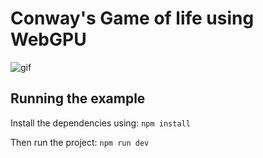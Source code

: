 # Conway's Game of life using WebGPU

![gif](https://github.com/Cal1br/WebGPU-Game-of-Life/assets/32971203/af2fb8bb-aabf-43c0-bf1d-d8ec9c5e0975)

## Running the example

Install the dependencies using:
`npm install`

Then run the project:
`npm run dev`
